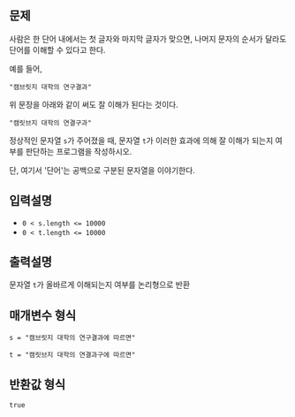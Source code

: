 ## 문제

사람은 한 단어 내에서는 첫 글자와 마지막 글자가 맞으면, 나머지 문자의 순서가 달라도 단어를 이해할 수 있다고 한다.

예를 들어,

`"캠브릿지 대학의 연구결과"`

위 문장을 아래와 같이 써도 잘 이해가 된다는 것이다.

`"캠릿브지 대학의 연결구과"`

정상적인 문자열 `s`가 주어졌을 때, 문자열 `t`가 이러한 효과에 의해 잘 이해가 되는지 여부를 판단하는 프로그램을 작성하시오.

단, 여기서 '단어'는 공백으로 구분된 문자열을 이야기한다.

## 입력설명

- `0 < s.length <= 10000`
- `0 < t.length <= 10000`

## 출력설명

문자열 `t`가 올바르게 이해되는지 여부를 논리형으로 반환

## 매개변수 형식

`s = "캠브릿지 대학의 연구결과에 따르면"`

`t = "캠릿브지 대학의 연결과구에 따르면"`

## 반환값 형식

`true`
